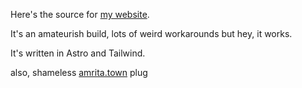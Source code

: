Here's the source for [my website](https://adithyanair.com).

It's an amateurish build, lots of weird workarounds but hey, it works.

It's written in Astro and Tailwind.

also, shameless [amrita.town](https://amrita.town) plug
